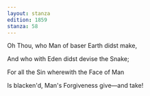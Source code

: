 ```yaml
---
layout: stanza
edition: 1859
stanza: 58
---
```


Oh Thou, who Man of baser Earth didst make,

And who with Eden didst devise the Snake;

⁠For all the Sin wherewith the Face of Man

Is blacken'd, Man's Forgiveness give—and take!